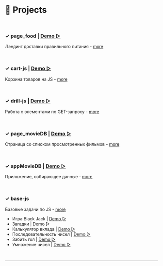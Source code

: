 # 📌 Projects

<br>


### ✓ page_food | [Demo ▻](https://small-tasks.yuliyakalyukh.ru/page_food/index.html)
Лэндинг доставки правильного питания  - 
[more](https://github.com/Julia-Kalyukh/small-tasks/tree/main/page_food)

<br>

### ✓ cart-js | [Demo ▻](https://small-tasks.yuliyakalyukh.ru/cart-js/dist/index.html)
Корзина товаров на JS - 
[more](https://github.com/Julia-Kalyukh/small-tasks/tree/main/cart-js)

<br>

### ✓ drill-js | [Demo ▻](https://small-tasks.yuliyakalyukh.ru/drill-js/dist/index.html)
Работа с элементами по GET-запросу - 
[more](https://github.com/Julia-Kalyukh/small-tasks/tree/main/drill-js)

<br>

### ✓ page_movieDB | [Demo ▻](https://small-tasks.yuliyakalyukh.ru/page_movieDB/index.html)
Страница со списком просмотренных фильмов - 
[more](https://github.com/Julia-Kalyukh/small-tasks/tree/main/page_movieDB)

<br>

### ✓ appMovieDB | [Demo ▻](https://github.com/Julia-Kalyukh/small-tasks/tree/main/page_movieDB)
Приложение, собирающее данные - 
[more](https://github.com/Julia-Kalyukh/small-tasks/tree/main/appMovieDB)

<br>

### ✓ base-js
Базовые задачи по JS - 
[more](https://github.com/Julia-Kalyukh/small-tasks/tree/main/base-js)

* Игра Black Jack | [Demo ▻](https://small-tasks.yuliyakalyukh.ru/base-js/black-jack/index.html)
* Загадки | [Demo ▻](https://small-tasks.yuliyakalyukh.ru/base-js/riddles/index.html)
* Калькулятор вклада | [Demo ▻](https://small-tasks.yuliyakalyukh.ru/base-js/deposit-calculator/index.html)
*  Последовательность чисел | [Demo ▻](https://small-tasks.yuliyakalyukh.ru/base-js/sequence/index.html)
* Забить гол | [Demo ▻](https://small-tasks.yuliyakalyukh.ru/base-js/goal/index.html)
* Умножение чисел | [Demo ▻](https://small-tasks.yuliyakalyukh.ru/base-js/multiplication/index.html)

<br>


---